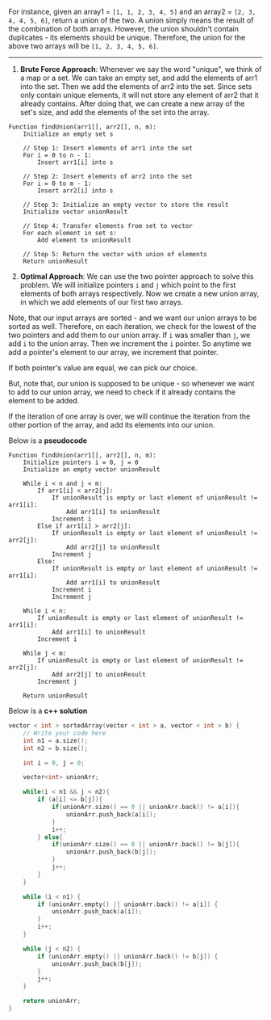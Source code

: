 For instance, given an array1 = `[1, 1, 2, 3, 4, 5]` and an array2 = `[2, 3, 4, 4, 5, 6]`, return a union of the two. A union simply means the result of the combination of both arrays. However, the union shouldn't contain duplicates - its elements should be unique. Therefore, the union for the above two arrays will be `[1, 2, 3, 4, 5, 6]`.

---
1. **Brute Force Approach**: Whenever we say the word "unique", we think of a map or a set. We can take an empty set, and add the elements of arr1 into the set. Then we add the elements of arr2 into the set. Since sets only contain unique elements, it will not store any element of arr2 that it already contains. After doing that, we can create a new array of the set's size, and add the elements of the set into the array.

```pseudocode
Function findUnion(arr1[], arr2[], n, m):
    Initialize an empty set s
    
    // Step 1: Insert elements of arr1 into the set
    For i = 0 to n - 1:
        Insert arr1[i] into s
    
    // Step 2: Insert elements of arr2 into the set
    For i = 0 to m - 1:
        Insert arr2[i] into s
    
    // Step 3: Initialize an empty vector to store the result
    Initialize vector unionResult
    
    // Step 4: Transfer elements from set to vector
    For each element in set s:
        Add element to unionResult
    
    // Step 5: Return the vector with union of elements
    Return unionResult
```

2. **Optimal Approach**: We can use the two pointer approach to solve this problem. We will initialize pointers `i` and `j` which point to the first elements of both arrays respectively. Now we create a new union array, in which we add elements of our first two arrays.

Note, that our input arrays are sorted - and we want our union arrays to be sorted as well. Therefore, on each iteration, we check for the lowest of the two pointers and add them to our union array. If `i` was smaller than `j`, we add `i` to the union array. Then we increment the `i` pointer. So anytime we add a pointer's element to our array, we increment that pointer.

If both pointer's value are equal, we can pick our choice.

But, note that, our union is supposed to be unique - so whenever we want to add to our union array, we need to check if it already contains the element to be added. 

If the iteration of one array is over, we will continue the iteration from the other portion of the array, and add its elements into our union.

Below is a **pseudocode**
```pseudocode
Function findUnion(arr1[], arr2[], n, m):
    Initialize pointers i = 0, j = 0
    Initialize an empty vector unionResult
    
    While i < n and j < m:
        If arr1[i] < arr2[j]:
            If unionResult is empty or last element of unionResult != arr1[i]:
                Add arr1[i] to unionResult
            Increment i
        Else if arr1[i] > arr2[j]:
            If unionResult is empty or last element of unionResult != arr2[j]:
                Add arr2[j] to unionResult
            Increment j
        Else:
            If unionResult is empty or last element of unionResult != arr1[i]:
                Add arr1[i] to unionResult
            Increment i
            Increment j

    While i < n:
        If unionResult is empty or last element of unionResult != arr1[i]:
            Add arr1[i] to unionResult
        Increment i

    While j < m:
        If unionResult is empty or last element of unionResult != arr2[j]:
            Add arr2[j] to unionResult
        Increment j
    
    Return unionResult
```

Below is a **c++ solution**
```cpp
vector < int > sortedArray(vector < int > a, vector < int > b) {
    // Write your code here
    int n1 = a.size();
    int n2 = b.size();

    int i = 0, j = 0;

    vector<int> unionArr;

    while(i < n1 && j < n2){
        if (a[i] <= b[j]){
            if(unionArr.size() == 0 || unionArr.back() != a[i]){
                unionArr.push_back(a[i]);
            }
            i++;
        } else{
            if(unionArr.size() == 0 || unionArr.back() != b[j]){
                unionArr.push_back(b[j]);
            }
            j++;
        }
    }

    while (i < n1) {
        if (unionArr.empty() || unionArr.back() != a[i]) {
            unionArr.push_back(a[i]);
        }
        i++;
    }

    while (j < n2) {
        if (unionArr.empty() || unionArr.back() != b[j]) {
            unionArr.push_back(b[j]);
        }
        j++;
    }

    return unionArr;
}
```